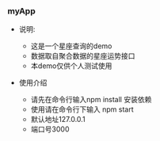 ### myApp

+ 说明: 
  + 这是一个星座查询的demo
  + 数据取自聚合数据的星座运势接口 
  + 本demo仅供个人测试使用

+ 使用介绍
  + 请先在命令行输入npm install 安装依赖
  + 使用请在命令行下输入 npm start  
  + 默认地址127.0.0.1
  + 端口号3000